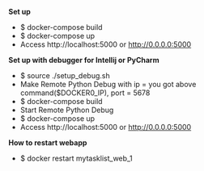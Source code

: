 **Set up**

* $ docker-compose build
* $ docker-compose up
* Access http://localhost:5000 or http://0.0.0.0:5000


**Set up with debugger for Intellij or PyCharm**

* $ source ./setup_debug.sh
* Make Remote Python Debug with ip = you got above command($DOCKER0_IP), port = 5678
* $ docker-compose build
* Start Remote Python Debug
* $ docker-compose up
* Access http://localhost:5000 or http://0.0.0.0:5000


**How to restart webapp**

* $ docker restart mytasklist_web_1

